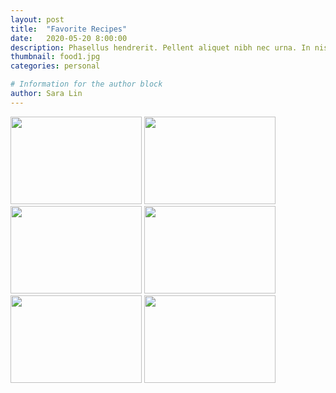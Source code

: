 ```yaml
---
layout: post
title:  "Favorite Recipes"
date:   2020-05-20 8:00:00
description: Phasellus hendrerit. Pellent aliquet nibh nec urna. In nis aliquet vel, dapibus id,mattis.
thumbnail: food1.jpg
categories: personal

# Information for the author block
author: Sara Lin
---
```


<div class="imageRow">
    <a  href="{{ site.baseurl }}/assets/img/brushes.jpg" style="color: transparent" data-fancybox="images" data-caption="My caption">
	    <img src="{{ site.baseurl }}/assets/img/brushes.jpg" id="myImg" style="width:100%; max-width:15em; height:10em" alt="caption here"/>
    </a>
    <a href="{{ site.baseurl }}/assets/img/brushes.jpg" style="color: transparent" data-fancybox="images" data-caption="fatty booty">
	    <img src="{{ site.baseurl }}/assets/img/brushes.jpg" id="myImg" style="width:100%; max-width:15em; height:10em" alt="caption here"/>
    </a>
    <a href="{{ site.baseurl }}/assets/img/brushes.jpg" style="color: transparent" data-fancybox="images" data-caption="LARGE">
	    <img src="{{ site.baseurl }}/assets/img/brushes.jpg" id="myImg" style="width:100%; max-width:15em; height:10em" alt="caption here"/>
    </a>
    <a href="{{ site.baseurl }}/assets/img/brushes.jpg" style="color: transparent" data-fancybox="images" data-caption="poop">
	    <img src="{{ site.baseurl }}/assets/img/brushes.jpg" id="myImg" style="width:100%; max-width:15em; height:10em" alt="caption here"/>
    </a>
    <a href="{{ site.baseurl }}/assets/img/brushes.jpg" style="color: transparent" data-fancybox="images" data-caption="five">
	    <img src="{{ site.baseurl }}/assets/img/brushes.jpg" id="myImg" style="width:100%; max-width:15em; height:10em" alt="caption here"/>
    </a>
    <a href="{{ site.baseurl }}/assets/img/brushes.jpg" style="color: transparent" data-fancybox="images" data-caption="six">
	    <img src="{{ site.baseurl }}/assets/img/brushes.jpg" id="myImg" style="width:100%; max-width:15em; height:10em" alt="caption here"/>
    </a>
</div>
